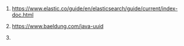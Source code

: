 1) https://www.elastic.co/guide/en/elasticsearch/guide/current/index-doc.html

2) https://www.baeldung.com/java-uuid

3) 
